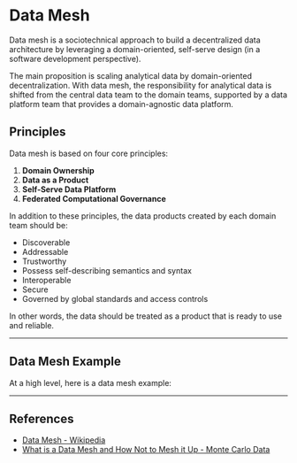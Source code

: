 # Data Mesh

Data mesh is a sociotechnical approach to build a decentralized data architecture by leveraging a domain-oriented, self-serve design (in a software development perspective). 

The main proposition is scaling analytical data by domain-oriented decentralization. With data mesh, the responsibility for analytical data is shifted from the central data team to the domain teams, supported by a data platform team that provides a domain-agnostic data platform.

## Principles

Data mesh is based on four core principles:

1. **Domain Ownership**  
2. **Data as a Product**  
3. **Self-Serve Data Platform**  
4. **Federated Computational Governance**

In addition to these principles, the data products created by each domain team should be:
- Discoverable
- Addressable
- Trustworthy
- Possess self-describing semantics and syntax
- Interoperable
- Secure
- Governed by global standards and access controls

In other words, the data should be treated as a product that is ready to use and reliable.

---

## Data Mesh Example

At a high level, here is a data mesh example:



---

## References

- [Data Mesh - Wikipedia](https://en.wikipedia.org/wiki/Data_mesh)  
- [What is a Data Mesh and How Not to Mesh it Up - Monte Carlo Data](https://www.montecarlodata.com/blog-what-is-a-data-mesh-and-how-not-to-mesh-it-up/)  
